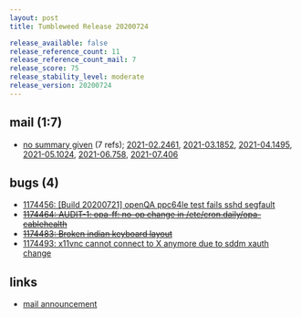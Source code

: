 ```yaml
---
layout: post
title: Tumbleweed Release 20200724

release_available: false
release_reference_count: 11
release_reference_count_mail: 7
release_score: 75
release_stability_level: moderate
release_version: 20200724
---
```


## mail (1:7)

- [no summary given](https://lists.opensuse.org/archives/list/factory@lists.opensuse.org/thread/OVDATDSE3MYBQTTWILWCUZBZ5X5645JJ) (7 refs); [2021-02.2461](https://lists.opensuse.org/archives/list/factory@lists.opensuse.org/thread/OVDATDSE3MYBQTTWILWCUZBZ5X5645JJ), [2021-03.1852](https://lists.opensuse.org/archives/list/factory@lists.opensuse.org/thread/OVDATDSE3MYBQTTWILWCUZBZ5X5645JJ), [2021-04.1495](https://lists.opensuse.org/archives/list/factory@lists.opensuse.org/thread/OVDATDSE3MYBQTTWILWCUZBZ5X5645JJ), [2021-05.1024](https://lists.opensuse.org/archives/list/factory@lists.opensuse.org/thread/OVDATDSE3MYBQTTWILWCUZBZ5X5645JJ), [2021-06.758](https://lists.opensuse.org/archives/list/factory@lists.opensuse.org/thread/OVDATDSE3MYBQTTWILWCUZBZ5X5645JJ), [2021-07.406](https://lists.opensuse.org/archives/list/factory@lists.opensuse.org/thread/OVDATDSE3MYBQTTWILWCUZBZ5X5645JJ)

## bugs (4)

<!--more-->

- [1174456: \[Build 20200721\] openQA ppc64le test fails sshd segfault](https://bugzilla.opensuse.org/show_bug.cgi?id=1174456)
- ~~[1174464: AUDIT-1: opa-ff:  no-op change in /etc/cron.daily/opa-cablehealth](https://bugzilla.opensuse.org/show_bug.cgi?id=1174464)~~
- ~~[1174483: Broken indian keyboard layout](https://bugzilla.opensuse.org/show_bug.cgi?id=1174483)~~
- [1174493: x11vnc cannot connect to X anymore due to sddm xauth change](https://bugzilla.opensuse.org/show_bug.cgi?id=1174493)



## links

- [mail announcement](https://lists.opensuse.org/archives/list/factory@lists.opensuse.org/thread/OVDATDSE3MYBQTTWILWCUZBZ5X5645JJ)
